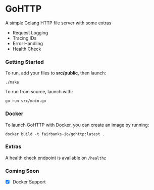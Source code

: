 # GoHTTP

 A simple Golang HTTP file server with some extras
 - Request Logging
 - Tracing IDs
 - Error Handling
 - Health Check

### Getting Started
To run, add your files to **src/public**, then launch:
```
./make
```

To run from source, launch with:
```
go run src/main.go
```

### Docker
To launch GoHTTP with Docker, you can create an image by running:
```
docker build -t fairbanks-io/gohttp:latest .
```

### Extras
A health check endpoint is available on `/healthz`

### Coming Soon
- [x] Docker Support